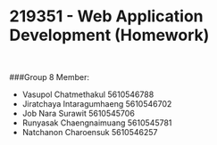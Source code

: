 219351 - Web Application Development (Homework)
===============================

&nbsp;
&nbsp;

###Group 8 Member: 
* Vasupol Chatmethakul 5610546788 
* Jiratchaya Intaragumhaeng 5610546702 
* Job Nara Surawit 5610545706 
* Runyasak Chaengnaimuang 5610545781 
* Natchanon Charoensuk 5610546257
